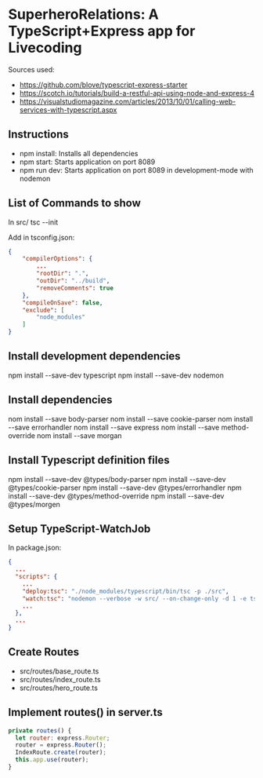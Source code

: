 # SuperheroRelations: A TypeScript+Express app for Livecoding

Sources used:
- https://github.com/blove/typescript-express-starter
- https://scotch.io/tutorials/build-a-restful-api-using-node-and-express-4
- https://visualstudiomagazine.com/articles/2013/10/01/calling-web-services-with-typescript.aspx

## Instructions
- npm install: Installs all dependencies
- npm start: Starts application on port 8089
- npm run dev: Starts application on port 8089 in development-mode with nodemon

## List of Commands to show
In src/ tsc --init

Add in tsconfig.json:
```json
{
    "compilerOptions": {
        ...
        "rootDir": ".",
        "outDir": "../build",
        "removeComments": true
    },
    "compileOnSave": false,
    "exclude": [
        "node_modules"
    ]
}
```

## Install development dependencies
npm install --save-dev typescript
npm install --save-dev nodemon

## Install dependencies
nom install --save body-parser
nom install --save cookie-parser
nom install --save errorhandler
nom install --save express
nom install --save method-override
nom install --save morgan

## Install Typescript definition files
npm install --save-dev @types/body-parser
npm install --save-dev @types/cookie-parser
npm install --save-dev @types/errorhandler
npm install --save-dev @types/method-override
npm install --save-dev @types/morgen

## Setup TypeScript-WatchJob
In package.json:
```json
{
  ...
  "scripts": {
    ...
    "deploy:tsc": "./node_modules/typescript/bin/tsc -p ./src",
    "watch:tsc": "nodemon --verbose -w src/ --on-change-only -d 1 -e ts --exec \"npm run deploy:tsc\"",
    ...
  },
  ...
}
```

## Create Routes
- src/routes/base_route.ts
- src/routes/index_route.ts
- src/routes/hero_route.ts

## Implement routes() in server.ts
```javascript
private routes() {
  let router: express.Router;
  router = express.Router();
  IndexRoute.create(router);
  this.app.use(router);
}
```
